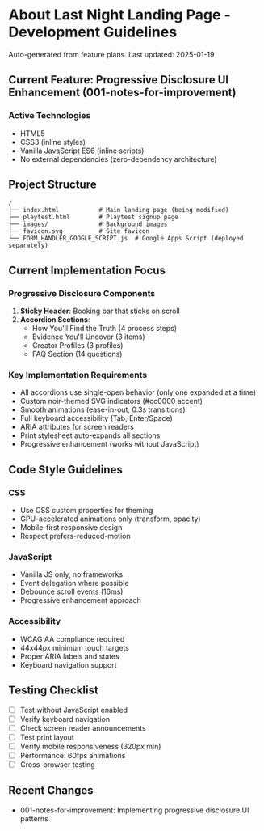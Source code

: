 # About Last Night Landing Page - Development Guidelines

Auto-generated from feature plans. Last updated: 2025-01-19

## Current Feature: Progressive Disclosure UI Enhancement (001-notes-for-improvement)

### Active Technologies
- HTML5
- CSS3 (inline styles)
- Vanilla JavaScript ES6 (inline scripts)
- No external dependencies (zero-dependency architecture)

## Project Structure
```
/
├── index.html           # Main landing page (being modified)
├── playtest.html        # Playtest signup page
├── images/              # Background images
├── favicon.svg          # Site favicon
└── FORM_HANDLER_GOOGLE_SCRIPT.js  # Google Apps Script (deployed separately)
```

## Current Implementation Focus

### Progressive Disclosure Components
1. **Sticky Header**: Booking bar that sticks on scroll
2. **Accordion Sections**:
   - How You'll Find the Truth (4 process steps)
   - Evidence You'll Uncover (3 items)
   - Creator Profiles (3 profiles)
   - FAQ Section (14 questions)

### Key Implementation Requirements
- All accordions use single-open behavior (only one expanded at a time)
- Custom noir-themed SVG indicators (#cc0000 accent)
- Smooth animations (ease-in-out, 0.3s transitions)
- Full keyboard accessibility (Tab, Enter/Space)
- ARIA attributes for screen readers
- Print stylesheet auto-expands all sections
- Progressive enhancement (works without JavaScript)

## Code Style Guidelines

### CSS
- Use CSS custom properties for theming
- GPU-accelerated animations only (transform, opacity)
- Mobile-first responsive design
- Respect prefers-reduced-motion

### JavaScript
- Vanilla JS only, no frameworks
- Event delegation where possible
- Debounce scroll events (16ms)
- Progressive enhancement approach

### Accessibility
- WCAG AA compliance required
- 44x44px minimum touch targets
- Proper ARIA labels and states
- Keyboard navigation support

## Testing Checklist
- [ ] Test without JavaScript enabled
- [ ] Verify keyboard navigation
- [ ] Check screen reader announcements
- [ ] Test print layout
- [ ] Verify mobile responsiveness (320px min)
- [ ] Performance: 60fps animations
- [ ] Cross-browser testing

## Recent Changes
- 001-notes-for-improvement: Implementing progressive disclosure UI patterns

<!-- MANUAL ADDITIONS START -->
<!-- Add any manual notes or overrides below this line -->
<!-- MANUAL ADDITIONS END -->